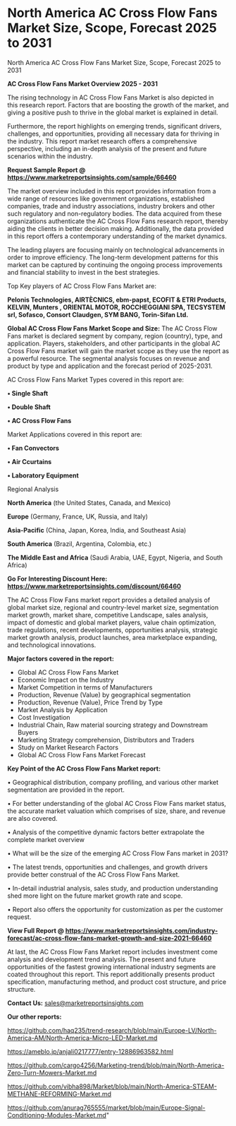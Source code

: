 # North America AC Cross Flow Fans Market Size, Scope, Forecast 2025 to 2031
 North America AC Cross Flow Fans Market Size, Scope, Forecast 2025 to 2031

<Strong> AC Cross Flow Fans Market Overview 2025 - 2031</strong>

The rising technology in AC Cross Flow Fans Market is also depicted in this research report. Factors that are boosting the growth of the market, and giving a positive push to thrive in the global market is explained in detail.

Furthermore, the report highlights on emerging trends, significant drivers, challenges, and opportunities, providing all necessary data for thriving in the industry. This report market research offers a comprehensive perspective, including an in-depth analysis of the present and future scenarios within the industry.

<strong>Request Sample Report @ <a href=https://www.marketreportsinsights.com/sample/66460>https://www.marketreportsinsights.com/sample/66460</a></strong>

The market overview included in this report provides information from a wide range of resources like government organizations, established companies, trade and industry associations, industry brokers and other such regulatory and non-regulatory bodies. The data acquired from these organizations authenticate the AC Cross Flow Fans research report, thereby aiding the clients in better decision making. Additionally, the data provided in this report offers a contemporary understanding of the market dynamics.

The leading players are focusing mainly on technological advancements in order to improve efficiency. The long-term development patterns for this market can be captured by continuing the ongoing process improvements and financial stability to invest in the best strategies.

Top Key players of AC Cross Flow Fans Market are:

<strong>Pelonis Technologies, AIRTÈCNICS, ebm-papst, ECOFIT & ETRI Products, KELVIN, Munters , ORIENTAL MOTOR, ROCCHEGGIANI SPA, TECSYSTEM srl, Sofasco, Consort Claudgen, SYM BANG, Torin-Sifan Ltd.</strong>

<strong><b>Global AC Cross Flow Fans Market Scope and Size:</b></strong>
The AC Cross Flow Fans market is declared segment by company, region (country), type, and application. Players, stakeholders, and other participants in the global AC Cross Flow Fans market will gain the market scope as they use the report as a powerful resource. The segmental analysis focuses on revenue and product by type and application and the forecast period of 2025-2031.

AC Cross Flow Fans Market Types covered in this report are:

<strong>• Single Shaft

• Double Shaft

• AC Cross Flow Fans</strong>

Market Applications covered in this report are:

<strong>• Fan Convectors

• Air Ccurtains

• Laboratory Equipment</strong> 

Regional Analysis

<strong>North America</strong> (the United States, Canada, and Mexico)

<strong>Europe</strong> (Germany, France, UK, Russia, and Italy)

<strong>Asia-Pacific</strong> (China, Japan, Korea, India, and Southeast Asia)

<strong>South America</strong> (Brazil, Argentina, Colombia, etc.)

<strong>The Middle East and Africa</strong> (Saudi Arabia, UAE, Egypt, Nigeria, and South Africa)

<strong>Go For Interesting Discount Here: <a href=https://www.marketreportsinsights.com/discount/66460>https://www.marketreportsinsights.com/discount/66460</a></strong>

The AC Cross Flow Fans market report provides a detailed analysis of global market size, regional and country-level market size, segmentation market growth, market share, competitive Landscape, sales analysis, impact of domestic and global market players, value chain optimization, trade regulations, recent developments, opportunities analysis, strategic market growth analysis, product launches, area marketplace expanding, and technological innovations.

<strong><b>Major factors covered in the report:</b></strong>
<ul>
  <li>Global AC Cross Flow Fans Market </li>
  <li>Economic Impact on the Industry</li>
  <li>Market Competition in terms of Manufacturers</li>
  <li>Production, Revenue (Value) by geographical segmentation</li>
  <li>Production, Revenue (Value), Price Trend by Type</li>
  <li>Market Analysis by Application</li>
  <li>Cost Investigation</li>
  <li>Industrial Chain, Raw material sourcing strategy and Downstream Buyers</li>
  <li>Marketing Strategy comprehension, Distributors and Traders</li>
  <li>Study on Market Research Factors</li>
  <li>Global AC Cross Flow Fans Market Forecast</li>
</ul>

<strong><b>Key Point of the AC Cross Flow Fans Market report:</b></strong>

• Geographical distribution, company profiling, and various other market segmentation are provided in the report.

• For better understanding of the global AC Cross Flow Fans market status, the accurate market valuation which comprises of size, share, and revenue are also covered.

• Analysis of the competitive dynamic factors better extrapolate the complete market overview

• What will be the size of the emerging AC Cross Flow Fans market in 2031?

• The latest trends, opportunities and challenges, and growth drivers provide better construal of the AC Cross Flow Fans Market.

• In-detail industrial analysis, sales study, and production understanding shed more light on the future market growth rate and scope.

• Report also offers the opportunity for customization as per the customer request.

<strong><b>View Full Report @ <a href=https://www.marketreportsinsights.com/industry-forecast/ac-cross-flow-fans-market-growth-and-size-2021-66460>https://www.marketreportsinsights.com/industry-forecast/ac-cross-flow-fans-market-growth-and-size-2021-66460</a></b></strong>


At last, the AC Cross Flow Fans Market report includes investment come analysis and development trend analysis. The present and future opportunities of the fastest growing international industry segments are coated throughout this report. This report additionally presents product specification, manufacturing method, and product cost structure, and price structure.

<strong>Contact Us:</strong>
sales@marketreportsinsights.com

<strong>Our other reports:</strong>

<a href=https://github.com/haq235/trend-research/blob/main/Europe-LV/North-America-AM/North-America-Micro-LED-Market.md>https://github.com/haq235/trend-research/blob/main/Europe-LV/North-America-AM/North-America-Micro-LED-Market.md</a>

<a href=https://ameblo.jp/anjali0217777/entry-12886963582.html>https://ameblo.jp/anjali0217777/entry-12886963582.html</a>

<a href=https://github.com/cargo4256/Marketing-trend/blob/main/North-America-Zero-Turn-Mowers-Market.md>https://github.com/cargo4256/Marketing-trend/blob/main/North-America-Zero-Turn-Mowers-Market.md</a>

<a href=https://github.com/vibha898/Market/blob/main/North-America-STEAM-METHANE-REFORMING-Market.md>https://github.com/vibha898/Market/blob/main/North-America-STEAM-METHANE-REFORMING-Market.md</a>

<a href=https://github.com/anurag765555/market/blob/main/Europe-Signal-Conditioning-Modules-Market.md>https://github.com/anurag765555/market/blob/main/Europe-Signal-Conditioning-Modules-Market.md</a>"
